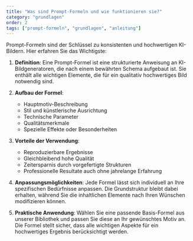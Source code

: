 ```yaml
---
title: "Was sind Prompt-Formeln und wie funktionieren sie?"
category: "grundlagen"
order: 2
tags: ["prompt-formeln", "grundlagen", "anleitung"]
---
```


Prompt-Formeln sind der Schlüssel zu konsistenten und hochwertigen KI-Bildern. Hier erfahren Sie das Wichtigste:

1. **Definition**: 
Eine Prompt-Formel ist eine strukturierte Anweisung an KI-Bildgeneratoren, die nach einem bewährten Schema aufgebaut ist. Sie enthält alle wichtigen Elemente, die für ein qualitativ hochwertiges Bild notwendig sind.

2. **Aufbau der Formel**:
   - Hauptmotiv-Beschreibung
   - Stil und künstlerische Ausrichtung
   - Technische Parameter
   - Qualitätsmerkmale
   - Spezielle Effekte oder Besonderheiten

3. **Vorteile der Verwendung**:
   - Reproduzierbare Ergebnisse
   - Gleichbleibend hohe Qualität
   - Zeitersparnis durch vorgefertigte Strukturen
   - Professionelle Resultate auch ohne jahrelange Erfahrung

4. **Anpassungsmöglichkeiten**:
Jede Formel lässt sich individuell an Ihre spezifischen Bedürfnisse anpassen. Die Grundstruktur bleibt dabei erhalten, während Sie die inhaltlichen Elemente nach Ihren Wünschen modifizieren können.

5. **Praktische Anwendung**:
Wählen Sie eine passende Basis-Formel aus unserer Bibliothek und passen Sie diese an Ihr gewünschtes Motiv an. Die Formel stellt sicher, dass alle wichtigen Aspekte für ein hochwertiges Ergebnis berücksichtigt werden.
